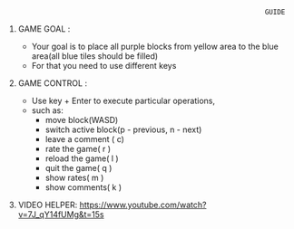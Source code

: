                                                                     GUIDE

1) GAME GOAL :
    - Your goal is to place all purple blocks from yellow area to the blue area(all blue tiles should be filled) 
    - For that you need to use different keys
    

2) GAME CONTROL :
    - Use key + Enter to execute particular operations,
    - such as: 
        - move block(WASD)
        - switch active block(p - previous, n - next)
        - leave a comment ( c)
        - rate the game( r )
        - reload the game( l )
        - quit the game( q )
        - show rates( m )
        - show comments( k )

3) VIDEO HELPER:
    https://www.youtube.com/watch?v=7J_qY14fUMg&t=15s

